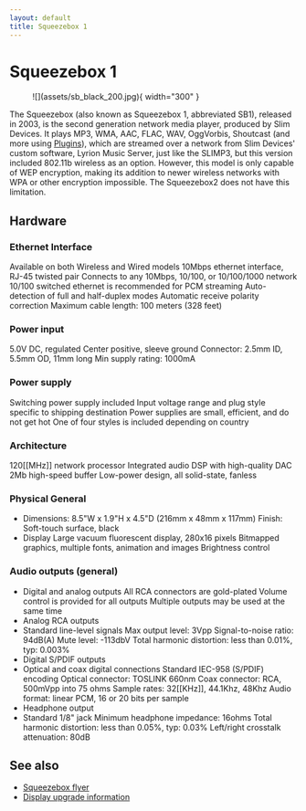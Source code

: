 ```yaml
---
layout: default
title: Squeezebox 1
---
```


# Squeezebox 1

<figure markdown="span">
  ![](assets/sb_black_200.jpg){ width="300" }
</figure>

The Squeezebox (also known as Squeezebox 1, abbreviated SB1), released in 2003, is the second generation network media player, produced by Slim Devices. It plays MP3, WMA, AAC, FLAC, WAV, OggVorbis, Shoutcast (and more using [Plugins](../plugins/index.md)), which are streamed over a network from Slim Devices' custom software, Lyrion Music Server, just like the SLIMP3, but this version included 802.11b wireless as an option. However, this model is only capable of WEP encryption, making its addition to newer wireless networks with WPA or other encryption impossible. The Squeezebox2 does not have this limitation.

## Hardware

### Ethernet Interface

Available on both Wireless and Wired models 10Mbps ethernet interface, RJ-45 twisted pair Connects to any 10Mbps, 10/100, or 10/100/1000 network 10/100 switched ethernet is recommended for PCM streaming Auto-detection of full and half-duplex modes Automatic receive polarity correction Maximum cable length: 100 meters (328 feet)

### Power input

5.0V DC, regulated Center positive, sleeve ground Connector: 2.5mm ID, 5.5mm OD, 11mm long Min supply rating: 1000mA

### Power supply

Switching power supply included Input voltage range and plug style specific to shipping destination Power supplies are small, efficient, and do not get hot One of four styles is included depending on country

### Architecture

120[[MHz]] network processor Integrated audio DSP with high-quality DAC 2Mb high-speed buffer Low-power design, all solid-state, fanless

### Physical General

* Dimensions: 8.5"W x 1.9"H x 4.5"D (216mm x 48mm x 117mm) Finish: Soft-touch surface, black
* Display Large vacuum fluorescent display, 280x16 pixels Bitmapped graphics, multiple fonts, animation and images Brightness control

### Audio outputs (general)

* Digital and analog outputs All RCA connectors are gold-plated Volume control is provided for all outputs Multiple outputs may be used at the same time
* Analog RCA outputs
* Standard line-level signals Max output level: 3Vpp Signal-to-noise ratio: 94dB(A) Mute level: -113dbV Total harmonic distortion: less than 0.01%, typ: 0.003%
* Digital S/PDIF outputs
* Optical and coax digital connections Standard IEC-958 (S/PDIF) encoding Optical connector: TOSLINK 660nm Coax connector: RCA, 500mVpp into 75 ohms Sample rates: 32[[KHz]], 44.1Khz, 48Khz Audio format: linear PCM, 16 or 20 bits per sample
* Headphone output
* Standard 1/8" jack Minimum headphone impedance: 16ohms Total harmonic distortion: less than 0.05%, typ: 0.03% Left/right crosstalk attenuation: 80dB

## See also

- [Squeezebox flyer](https://downloads.lms-community.org/docs/squeezebox.pdf)
- [Display upgrade information](https://downloads.lms-community.org/docs/display_upgrade.pdf)